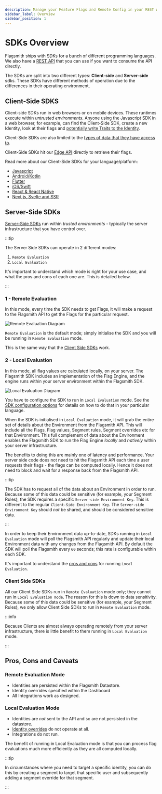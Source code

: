 ```yaml
---
description: Manage your Feature Flags and Remote Config in your REST APIs.
sidebar_label: Overview
sidebar_position: 1
---
```


# SDKs Overview

Flagsmith ships with SDKs for a bunch of different programming languages. We also have a [REST API](rest.md) that you
can use if you want to consume the API directly.

The SDKs are split into two different types: **Client-side** and **Server-side** sdks. These SDKs have different methods
of operation due to the differences in their operating environment.

## Client-Side SDKS

Client-side SDKs run in web browsers or on mobile devices. These runtimes execute within _untrusted environments_.
Anyone using the Javascript SDK in a web browser, for example, can find the Client-Side SDK, create a new Identity, look
at their flags and
[potentially write Traits to the Identity](../advanced-use/system-administration.md#preventing-client-sdks-to-set-traits).

Client-Side SDKs are also limited to the
[types of data that they have access to](../advanced-use/integration-approaches#segment-and-targeting-rules-are-not-leaked-to-the-client).

Client-Side SDKs hit our [Edge API](../advanced-use/edge-api.md) directly to retrieve their flags.

Read more about our Client-Side SDKs for your language/platform:

- [Javascript](/clients/javascript)
- [Android/Kotlin](/clients/android)
- [Flutter](/clients/flutter)
- [iOS/Swift](/clients/ios)
- [React & React Native](/clients/react)
- [Next.js, Svelte and SSR](/clients/next-ssr)

## Server-Side SDKs

[Server-Side SDKs](/clients/server-side.md) run within _trusted environments_ - typically the server infrastructure that
you have control over.

:::tip

The Server Side SDKs can operate in 2 different modes:

1. `Remote Evaluation`
2. `Local Evaluation`

It's important to understand which mode is right for your use case, and what the pros and cons of each one are. This is
detailed below.

:::

### 1 - Remote Evaluation

In this mode, every time the SDK needs to get Flags, it will make a request to the Flagsmith API to get the Flags for
the particular request.

![Remote Evaluation Diagram](/img/sdk-remote-evaluation.svg)

`Remote Evaluation` is the default mode; simply initialise the SDK and you will be running in `Remote Evaluation` mode.

This is the same way that the [Client Side SDKs](#client-side-sdks) work.

### 2 - Local Evaluation

In this mode, all flag values are calculated locally, on your server. The Flagsmith SDK includes an implementation of
the Flag Engine, and the engine runs within your server environment within the Flagsmith SDK.

![Local Evaluation Diagram](/img/sdk-local-evaluation.svg)

You have to configure the SDK to run in `Local Evaluation` mode. See the
[SDK configuration options](server-side.md#configuring-the-sdk) for details on how to do that in your particular
language.

When the SDK is initialised in `Local Evaluation` mode, it will grab the entire set of details about the Environment
from the Flagsmith API. This will include all the Flags, Flag values, Segment rules, Segment overrides etc for that
Environment. This full complement of data about the Environment enables the Flagsmith SDK to run the Flag Engine
_locally_ and _natively_ within your server infrastructure.

The benefits to doing this are mainly one of latency and performance. Your server side code does not need to hit the
Flagsmith API each time a user requests their flags - the flags can be computed locally. Hence it does not need to block
and wait for a response back from the Flagsmith API.

:::tip

The SDK has to request all of the data about an Environment in order to run. Because some of this data could be
sensitive (for example, your Segment Rules), the SDK requires a specific `Server-side Environment Key`. This is
different to the regular `Client-Side Environment Key`. The `Server-side Environment Key` should _not_ be shared, and
should be considered sensitive data.

:::

In order to keep their Environment data up-to-date, SDKs running in `Local Evaluation` mode will poll the Flagsmith API
regularly and update their local Environment data with any changes from the Flagsmith API. By default the SDK will poll
the Flagsmith every `60` seconds; this rate is configurable within each SDK.

It's important to understand the [pros and cons](#pros-cons-and-caveats) for running `Local Evaluation`.

### Client Side SDKs

All our Client Side SDKs run in `Remote Evaluation` mode only; they cannot run in `Local Evaluation mode`. The reason
for this is down to data sensitivity. Because some of this data could be sensitive (for example, your Segment Rules), we
only allow Client Side SDKs to run in `Remote Evaluation` mode.

:::info

Because Clients are almost always operating remotely from your server infrastructure, there is little benefit to them
running in `Local Evaluation` mode.

:::

## Pros, Cons and Caveats

### Remote Evaluation Mode

- Identities are persisted within the Flagsmith Datastore.
- Identity overrides specified within the Dashboard
- All Integrations work as designed.

### Local Evaluation Mode

- Identities are _not_ sent to the API and so are not persisted in the datastore.
- [Identity overrides](../basic-features/managing-identities#identity-overrides) do not operate at all.
- Integrations do not run.

The benefit of running in Local Evaluation mode is that you can process flag evaluations much more efficiently as they
are all computed locally.

:::tip

In circumstances where you need to target a specific identity, you can do this by creating a segment to target that
specific user and subsequently adding a segment override for that segment.

:::
